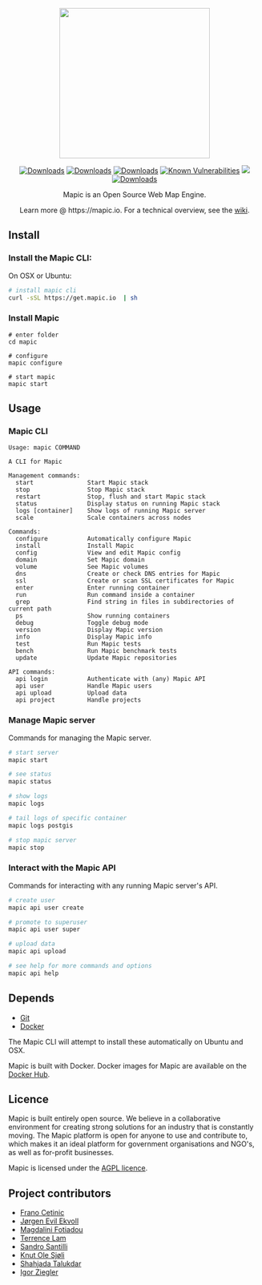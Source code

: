 <p align="center">
    <img width="300px" src="https://user-images.githubusercontent.com/2197944/27542704-5e1f18c6-5a88-11e7-96bb-9e36ca6e4c93.png">
</p>
<p align="center">
    <a href="https://github.com/mapic/mapic/releases"><img src="https://img.shields.io/github/release/mapic/mapic.svg" alt="Downloads"></a>
    <a href="https://travis-ci.org/mapic/mapic/branches"><img src="https://travis-ci.org/mapic/mapic.svg?branch=v2.0.1" alt="Downloads"></a>
    <a href="https://travis-ci.org/mapic/mapic/builds"><img src="https://img.shields.io/travis/mapic/mapic/master.svg?branch=master&label=build%20@%20master" alt="Downloads"></a>
    <a href="https://snyk.io/test/github/mapic/mapic"><img src="https://snyk.io/test/github/mapic/mapic/badge.svg" alt="Known Vulnerabilities" data-canonical-src="https://snyk.io/test/github/mapic/mapic" style="max-width:100%;"/></a>
    <a href="https://www.codacy.com/app/knutole/mapic?utm_source=github.com&amp;utm_medium=referral&amp;utm_content=mapic/mapic&amp;utm_campaign=Badge_Grade"><img src="https://api.codacy.com/project/badge/Grade/2937e86810b247e9966505c7ba4bac5f"/></a>
    <a href="https://twitter.com/mapic_io"><img src="https://img.shields.io/twitter/follow/mapic_io.svg?style=social&label=Follow" alt="Downloads"></a>
</p>
<p align="center">
    Mapic is an Open Source Web Map Engine.
</p>
<p align="center">
    Learn more @ https://mapic.io. For a technical overview, see the <a href="https://github.com/mapic/mapic/wiki/Mapic-Techincal-Overview">wiki</a>.
</p>

## Install

### Install the Mapic CLI:
On OSX or Ubuntu:

```bash
# install mapic cli
curl -sSL https://get.mapic.io  | sh

```

### Install Mapic
```
# enter folder
cd mapic

# configure
mapic configure

# start mapic
mapic start

```

## Usage

### Mapic CLI
```
Usage: mapic COMMAND

A CLI for Mapic

Management commands:
  start               Start Mapic stack
  stop                Stop Mapic stack
  restart             Stop, flush and start Mapic stack
  status              Display status on running Mapic stack
  logs [container]    Show logs of running Mapic server
  scale               Scale containers across nodes

Commands:
  configure           Automatically configure Mapic
  install             Install Mapic
  config              View and edit Mapic config
  domain              Set Mapic domain
  volume              See Mapic volumes
  dns                 Create or check DNS entries for Mapic
  ssl                 Create or scan SSL certificates for Mapic
  enter               Enter running container
  run                 Run command inside a container
  grep                Find string in files in subdirectories of current path
  ps                  Show running containers
  debug               Toggle debug mode
  version             Display Mapic version
  info                Display Mapic info
  test                Run Mapic tests
  bench               Run Mapic benchmark tests
  update              Update Mapic repositories

API commands:
  api login           Authenticate with (any) Mapic API
  api user            Handle Mapic users
  api upload          Upload data
  api project         Handle projects

```

### Manage Mapic server
Commands for managing the Mapic server.

```bash
# start server
mapic start

# see status
mapic status

# show logs
mapic logs

# tail logs of specific container
mapic logs postgis

# stop mapic server
mapic stop

```

### Interact with the Mapic API
Commands for interacting with any running Mapic server's API. 
```bash
# create user
mapic api user create

# promote to superuser
mapic api user super 

# upload data
mapic api upload

# see help for more commands and options
mapic api help
```

## Depends
- [Git](https://git-scm.com/book/en/v2/Getting-Started-Installing-Git)
- [Docker](https://docs.docker.com/engine/installation/) 

The Mapic CLI will attempt to install these automatically on Ubuntu and OSX.

Mapic is built with Docker. Docker images for Mapic are available on the [Docker Hub](https://hub.docker.com/u/mapic/).


## Licence 
Mapic is built entirely open source. We believe in a collaborative environment for creating strong solutions for an industry that is constantly moving. The Mapic platform is open for anyone to use and contribute to, which makes it an ideal platform for government organisations and NGO's, as well as for-profit businesses.

Mapic is licensed under the [AGPL licence](https://github.com/mapic/mapic/blob/master/LICENCE).

## Project contributors
- [Frano Cetinic](https://github.com/franocetinic)
- [Jørgen Evil Ekvoll](https://github.com/jorgenevil)
- [Magdalini Fotiadou](https://github.com/mft74)
- [Terrence Lam](https://github.com/skyuplam)
- [Sandro Santilli](https://github.com/strk)
- [Knut Ole Sjøli](https://github.com/knutole)
- [Shahjada Talukdar](https://github.com/destromas1)
- [Igor Ziegler](https://github.com/igorziegler)
